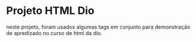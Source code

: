 <h1>Projeto HTML Dio</h1>

neste projeto, foram usados algumas tags em conjunto para demonstração de apredizado no curso de html da dio.
